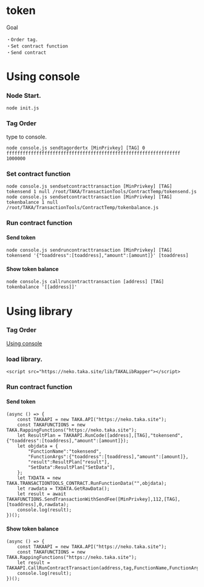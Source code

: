 token
====

Goal

<!--
	・Buy ETAKA
	・Exchange ETAKA to TAKA.
-->
	・Order tag.
	・Set contract function
	・Send contract



# Using console

<!--
### Buy TAKA
To network usage fee.<br>
[Buy TAKA](https://github.com/uzuracanfly/TAKA/blob/master/doc/example/BuyTAKA.md).
-->

### Node Start.

	node init.js

### Tag Order
type to console.

	node console.js sendtagordertx [MinPrivkey] [TAG] 0 ffffffffffffffffffffffffffffffffffffffffffffffffffffffffffffffff 1000000

### Set contract function
	node console.js sendsetcontracttransaction [MinPrivkey] [TAG] tokensend 1 null /root/TAKA/TransactionTools/ContractTemp/tokensend.js
	node console.js sendsetcontracttransaction [MinPrivkey] [TAG] tokenbalance 1 null /root/TAKA/TransactionTools/ContractTemp/tokenbalance.js

### Run contract function

#### Send token
	node console.js sendruncontracttransaction [MinPrivkey] [TAG] tokensend '{"toaddress":[toaddress],"amount":[amount]}' [toaddress]

#### Show token balance
	node console.js callruncontracttransaction [address] [TAG] tokenbalance '[[address]]'




# Using library

<!--
### Buy TAKA and Tag Order
-->
### Tag Order
[Using console](https://github.com/uzuracanfly/TAKA/blob/master/doc/example/token.md#using-console)

### load library.

	<script src="https://neko.taka.site/lib/TAKALibRapper"></script>

### Run contract function

#### Send token
	(async () => {
		const TAKAAPI = new TAKA.API("https://neko.taka.site");
		const TAKAFUNCTIONS = new TAKA.RappingFunctions("https://neko.taka.site");
		let ResultPlan = TAKAAPI.RunCode([address],[TAG],"tokensend",{"toaddress":[toaddress],"amount":[amount]});
		let objdata = {
			"FunctionName":"tokensend",
			"FunctionArgs":{"toaddress":[toaddress],"amount":[amount]},
			"result":ResultPlan["result"],
			"SetData":ResultPlan["SetData"],
		};
		let TXDATA = new TAKA.TRANSACTIONTOOLS_CONTRACT.RunFunctionData("",objdata);
		let rawdata = TXDATA.GetRawData();
		let result = await TAKAFUNCTIONS.SendTransactionWithSendFee([MinPrivkey],112,[TAG],[toaddress],0,rawdata);
		console.log(result);
	})();

#### Show token balance
	(async () => {
		const TAKAAPI = new TAKA.API("https://neko.taka.site");
		const TAKAFUNCTIONS = new TAKA.RappingFunctions("https://neko.taka.site");
		let result = TAKAAPI.CallRunContractTransaction(address,tag,FunctionName,FunctionArgs,AddressIndexs,lastonly);
		console.log(result);
	})();